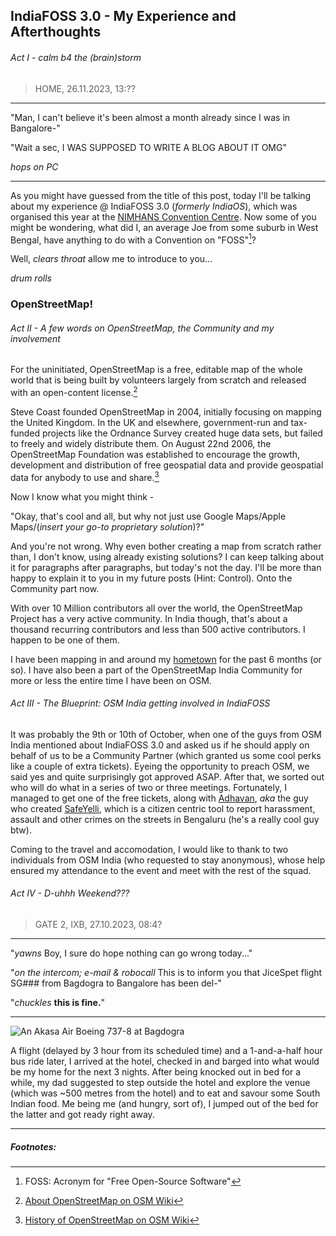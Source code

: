 ## IndiaFOSS 3.0 - My Experience and Afterthoughts
###### Act I - calm b4 the (brain)storm
> HOME, 26.11.2023, 13:??

---
"Man, I can't believe it's been almost a month already since I was in Bangalore-"

"Wait a sec, I WAS SUPPOSED TO WRITE A BLOG ABOUT IT OMG"

_hops on PC_

---

As you might have guessed from the title of this post, today I'll be talking about my experience @ IndiaFOSS 3.0 (_formerly IndiaOS_), which was organised this year at the [NIMHANS Convention Centre](https://www.openstreetmap.org/#map=19/12.94314/77.59678). Now some of you might be wondering, what did I, an average Joe from some suburb in West Bengal, have anything to do with a Convention on "FOSS"[^1]?

Well, _clears throat_ allow me to introduce to you...

_drum rolls_

### **OpenStreetMap!**


###### Act II - A few words on OpenStreetMap, the Community and my involvement

For the uninitiated, OpenStreetMap is a free, editable map of the whole world that is being built by volunteers largely from scratch and released with an open-content license.[^2]

Steve Coast founded OpenStreetMap in 2004, initially focusing on mapping the United Kingdom. In the UK and elsewhere, government-run and tax-funded projects like the Ordnance Survey created huge data sets, but failed to freely and widely distribute them. On August 22nd 2006, the OpenStreetMap Foundation was established to encourage the growth, development and distribution of free geospatial data and provide geospatial data for anybody to use and share.[^3]

Now I know what you might think -

"Okay, that's cool and all, but why not just use Google Maps/Apple Maps/(_insert your go-to proprietary solution_)?"

And you're not wrong. Why even bother creating a map from scratch rather than, I don't know, using already existing solutions? I can keep talking about it for paragraphs after paragraphs, but today's not the day. I'll be more than happy to explain it to you in my future posts (Hint: Control). Onto the Community part now.

With over 10 Million contributors all over the world, the OpenStreetMap Project has a very active community. In India though, that's about a thousand recurring contributors and less than 500 active contributors. I happen to be one of them.

I have been mapping in and around my [hometown](https://www.openstreetmap.org/#map=14/26.5269/88.7271) for the past 6 months (or so). I have also been a part of the OpenStreetMap India Community for more or less the entire time I have been on OSM.

###### Act III - The Blueprint: OSM India getting involved in IndiaFOSS

It was probably the 9th or 10th of October, when one of the guys from OSM India mentioned about IndiaFOSS 3.0 and asked us if he should apply on behalf of us to be a Community Partner (which granted us some cool perks like a couple of extra tickets). Eyeing the opportunity to preach OSM, we said yes and quite surprisingly got approved ASAP. After that, we sorted out who will do what in a series of two or three meetings. Fortunately, I managed to get one of the free tickets, along with [Adhavan](https://rungdung.github.io/), _aka_ the guy who created [SafeYelli](https://safeyelli.in/), which is a citizen centric tool to report harassment, assault and other crimes on the streets in Bengaluru (he's a really cool guy btw).

Coming to the travel and accomodation, I would like to thank to two individuals from OSM India (who requested to stay anonymous), whose help ensured my attendance to the event and meet with the rest of the squad.

###### Act IV - D-uhhh Weekend???

> GATE 2, IXB, 27.10.2023, 08:4?

---
 "_yawns_ Boy, I sure do hope nothing can go wrong today..."

 "_on the intercom; e-mail & robocall_ This is to inform you that JiceSpet flight SG### from Bagdogra to Bangalore has been del-"

 "_chuckles_ **this is fine.**"

---

![An Akasa Air Boeing 737-8 at Bagdogra](https://github.com/NLBRT/nlbrt.github.io/assets/93070290/4e2db968-2399-4891-a649-224215bf3d23)

A flight (delayed by 3 hour from its scheduled time) and a 1-and-a-half hour bus ride later, I arrived at the hotel, checked in and barged into what would be my home for the next 3 nights. After being knocked out in bed for a while, my dad suggested to step outside the hotel and explore the venue (which was ~500 metres from the hotel) and to eat and savour some South Indian food. Me being me (and hungry, sort of), I jumped out of the bed for the latter and got ready right away.

---

##### Footnotes:
[^1]: FOSS: Acronym for "Free Open-Source Software"
[^2]: [About OpenStreetMap on OSM Wiki](https://wiki.openstreetmap.org/wiki/About_OpenStreetMap)
[^3]: [History of OpenStreetMap on OSM Wiki](https://wiki.openstreetmap.org/wiki/History_of_OpenStreetMap)
